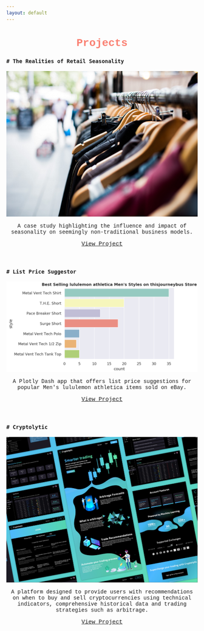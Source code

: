 ```yaml
---
layout: default
---
```


<h1 style='text-align:center;font-family:Courier New;color:salmon'>Projects</h1>

<h3 style='font-weight:bold;font-family:Courier New'><code># The Realities of Retail Seasonality</code></h3>

<!-- <br> -->

![Retail](/assets/img/ebay_retail_resize.PNG)

<p style='text-align:center;font-family:Courier New'>A case study highlighting the influence and impact of seasonality on seemingly non-traditional business models.</p>

<p style='text-align:center;font-size:15px;font-family:Courier New'><a href='https://medium.com/@bickell.taylor/a-case-study-what-3-000-sales-on-ebay-taught-me-about-the-realities-of-retail-seasonality-85bc9421e2f4'>View Project</a></p>

<br>

<h3 style='font-weight:bold;font-family:Courier New'><code># List Price Suggestor</code></h3>
<!-- <br> -->

![Register](/assets/img/mens_top_styles.PNG)

<p style='text-align:center;font-family:Courier New'>A Plotly Dash app that offers list price suggestions for popular Men's lululemon athletica items sold on eBay.</p>

<p style='text-align:center;font-size:15px;font-family:Courier New'><a href='https://list-price-suggestor.herokuapp.com/'>View Project</a></p>

<br>

<h3 style='font-weight:bold;font-family:Courier New'><code># Cryptolytic</code></h3>

<!-- <br> -->

![Cryptolytic](/assets/img/Cryptolytic_App.PNG)


<p style='text-align:center;font-family:Courier New'>A platform designed to provide users with recommendations on when to buy and sell cryptocurrencies using technical indicators, comprehensive historical data and trading strategies such as arbitrage.</p>

<p style='text-align:center;font-size:15px;font-family:Courier New'><a href='https://medium.com/@bickell.taylor/lambda-labs-introducing-cryptolytic-b9510f734a5f'>View Project</a></p>
